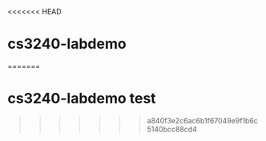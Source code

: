 <<<<<<< HEAD
# cs3240-labdemo
=======
# cs3240-labdemo test
>>>>>>> a840f3e2c6ac6b1f67049e9f1b6c5140bcc88cd4
